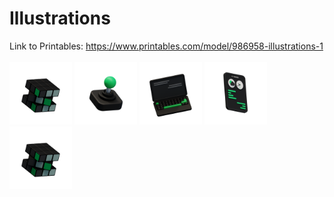 # Illustrations
Link to Printables: https://www.printables.com/model/986958-illustrations-1
<br><br/>
<img src=https://github.com/amoghagrawal/illus/blob/main/Cubing.png width=100px />
<img src=https://github.com/amoghagrawal/illus/blob/main/Hardware.png width=100px />
<img src=https://github.com/amoghagrawal/illus/blob/main/WebD.png width=100px />
<img src=https://github.com/amoghagrawal/illus/blob/main/UI%20UX.png width=100px />
<img src=https://github.com/amoghagrawal/illus/blob/main/Cubing.png width=100px />
